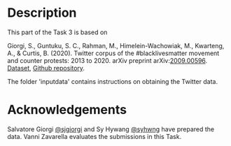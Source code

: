 # Description

This part of the  Task 3  is based on

Giorgi, S., Guntuku, S. C., Rahman, M., Himelein-Wachowiak, M., Kwarteng, A., & Curtis, B. (2020). Twitter corpus of the #blacklivesmatter movement and counter protests: 2013 to 2020. arXiv
preprint arXiv:[2009.00596](https://arxiv.org/abs/2009.00596). [Dataset](https://zenodo.org/record/4056563), [Github repository](https://github.com/sjgiorgi/blm_twitter_corpus).

The folder 'inputdata' contains instructions on obtaining the Twitter data.

# Acknowledgements

Salvatore Giorgi [@sjgiorgi](https://github.com/sjgiorgi/) and Sy Hywang [@syhwng](https://github.com/syhwng/) have prepared the data. Vanni Zavarella evaluates the submissions in this Task.
